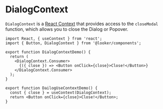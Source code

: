 # DialogContext

`DialogContext` is a [React Context](https://reactjs.org/docs/context.html) that provides
access to the `closeModal` function, which allows you to close the Dialog or Popover.

```tsx
import React, { useContext } from 'react';
import { Button, DialogContext } from '@looker/components';

export function DialogContextDemo() {
  return (
    <DialogContext.Consumer>
      {({ close }) => <Button onClick={close}>Close!</Button>}
    </DialogContext.Consumer>
  );
}

export function DailogUseContextDemo() {
  const { close } = useContext(DialogContext);
  return <Button onClick={close}>Close!</Button>;
}
```
